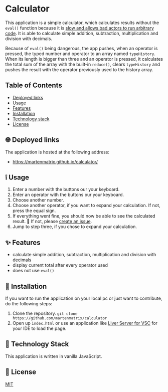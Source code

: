 # Calculator

This application is a simple calculator, which calculates results without the `eval()` function because it is [slow and allows bad actors to run arbitrary code](https://developer.mozilla.org/en-US/docs/Web/JavaScript/Reference/Global_Objects/eval#never_use_eval!). It is able to calculate simple addition, subtraction, multiplication and division with decimals.

Because of `eval()` being dangerous, the app pushes, when an operator is pressed, the typed number and operator to an array named `typeHistory`. When its length is bigger than three and an operator is pressed, it calculates the total sum of the array with the built-in `reduce()`, clears `typeHistory` and pushes the result with the operator previously used to the history array.

## Table of Contents
- [Deployed links](#globe_with_meridians-deployed-links)
- [Usage](#grey_exclamation-usage)
- [Features](#sparkles-features)
- [Installation](#wrench-installation)
- [Technology stack](#blue_book-technology-stack)
- [License](#scroll-license)

## :globe_with_meridians: Deployed links

The application is hosted at the following address:

- https://martenmatrix.github.io/calculator/

## :grey_exclamation: Usage
1. Enter a number with the  buttons our your keyboard.
2. Enter an operator with the buttons our your keyboard.
3. Choose another number.
4. Choose another operator, if you want to expand your calculation. If not, press the equal sign.
5. If everything went fine, you should now be able to see the calculated result. :tada:
If not, please [create an issue](https://github.com/martenmatrix/calculator/issues/new).
6. Jump to step three, if you chose to expand your calculation.

## :sparkles: Features
- calculate simple addition, subtraction, multiplication and division with decimals
- display current total after every operator used
- does not use `eval()`

## :wrench: Installation
If you want to run the application on your local pc or just want to contribute, do the following steps:
1. Clone the repository.
`git clone https://github.com/martenmatrix/calculator`
2. Open up `index.html` or use an application like [Liver Server for VSC](https://marketplace.visualstudio.com/items?itemName=ritwickdey.LiveServer) for your IDE to load the page.

## :blue_book: Technology Stack
This application is written in vanilla JavaScript.

## :scroll: License
[MIT](https://github.com/martenmatrix/capital-gains-trading-calculator/blob/master/LICENSE)
